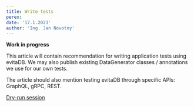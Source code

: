 ```yaml
---
title: Write tests
perex:
date: '17.1.2023'
author: 'Ing. Jan Novotný'
---
```


**Work in progress**

This article will contain recommendation for writing application tests using evitaDB. We may also publish existing
DataGenerator classes / annotations we use for our own tests.

The article should also mention testing evitaDB through specific APIs: GraphQL, gRPC, REST.

[//]: # (Notes)

[Dry-run session](write-data.md#dry-run-session)